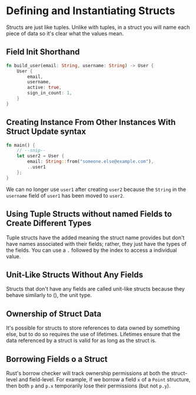 # Defining and Instantiating Structs

Structs are just like tuples.
Unlike with tuples, in a struct you will name each piece of data so it's clear what the values mean.

## Field Init Shorthand

```rust
fn build_user(email: String, username: String) -> User {
    User {
        email,
        username,
        active: true,
        sign_in_count: 1,
    }
}
```

## Creating Instance From Other Instances With Struct Update syntax

```rust
fn main() {
    // --snip--
    let user2 = User {
        email: String::from("someone.else@example.com"),
        ..user1
    };
}
```

We can no longer use ```user1``` after creating ```user2``` because the ```String``` in the ```username``` field of ```user1``` has been moved to ```user2```.

## Using Tuple Structs without named Fields to Create Different Types

Tuple structs have the added meaning the struct name provides but don't have names associated with their fields;
rather, they just have the types of the fields. You can use a ```.``` followed by the index to access a individual value.

## Unit-Like Structs Without Any Fields

Structs that don't have any fields are called unit-like structs because they behave similarly to (), the unit type.

## Ownership of Struct Data
It's possible for structs to store references to data owned by something else, but to do so requires the use of lifetimes.
Lifetimes ensure that the data referenced by a struct is valid for as long as the struct is.

## Borrowing Fields o a Struct
Rust's borrow checker will track ownership permissions at both the struct-level and field-level.
For example, if we borrow a field `x` of a `Point` structure, then both `p` and `p.x` temporarily lose their permissions (but not `p.y`).